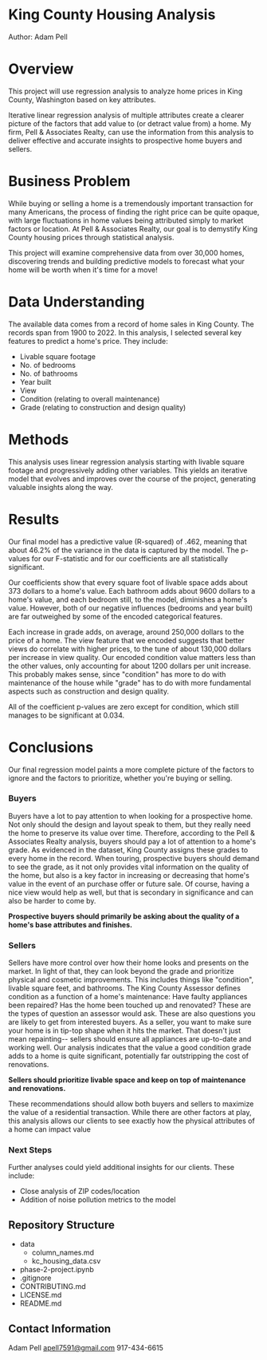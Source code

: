 # King County Housing Analysis


Author: Adam Pell

# Overview
This project will use regression analysis to analyze home prices in King County, Washington based on key attributes.

Iterative linear regression analysis of multiple attributes create a clearer picture of the factors that add value to (or detract value from) a home. My firm, Pell & Associates Realty, can use the information from this analysis to deliver effective and accurate insights to prospective home buyers and sellers.

# Business Problem
While buying or selling a home is a tremendously important transaction for many Americans, the process of finding the right price can be quite opaque, with large fluctuations in home values being attributed simply to market factors or location. At Pell & Associates Realty, our goal is to demystify King County housing prices through statistical analysis.

This project will examine comprehensive data from over 30,000 homes, discovering trends and building predictive models to forecast what your home will be worth when it's time for a move!

# Data Understanding
The available data comes from a record of home sales in King County. The records span from 1900 to 2022. In this analysis, I selected several key features to predict a home's price. They include:

- Livable square footage
- No. of bedrooms
- No. of bathrooms
- Year built
- View
- Condition (relating to overall maintenance)
- Grade (relating to construction and design quality)

# Methods
This analysis uses linear regression analysis starting with livable square footage and progressively adding other variables. This yields an iterative model that evolves and improves over the course of the project, generating valuable insights along the way.

# Results
Our final model has a predictive value (R-squared) of .462, meaning that about 46.2% of the variance in the data is captured by the model. The p-values for our F-statistic and for our coefficients are all statistically significant.

Our coefficients show that every square foot of livable space adds about 373 dollars to a home's value. Each bathroom adds about 9600 dollars to a home's value, and each bedroom still, to the model, diminishes a home's value. However, both of our negative influences (bedrooms and year built) are far outweighed by some of the encoded categorical features.

Each increase in grade adds, on average, around 250,000 dollars to the price of a home. The view feature that we encoded suggests that better views do correlate with higher prices, to the tune of about 130,000 dollars per increase in view quality. Our encoded condition value matters less than the other values, only accounting for about 1200 dollars per unit increase. This probably makes sense, since "condition" has more to do with maintenance of the house while "grade" has to do with more fundamental aspects such as construction and design quality.

All of the coefficient p-values are zero except for condition, which still manages to be significant at 0.034.

# Conclusions
Our final regression model paints a more complete picture of the factors to ignore and the factors to prioritize, whether you're buying or selling.

### Buyers

Buyers have a lot to pay attention to when looking for a prospective home. Not only should the design and layout speak to them, but they really need the home to preserve its value over time. Therefore, according to the Pell & Associates Realty analysis, buyers should pay a lot of attention to a home's grade. As evidenced in the dataset, King County assigns these grades to every home in the record. When touring, prospective buyers should demand to see the grade, as it not only provides vital information on the quality of the home, but also is a key factor in increasing or decreasing that home's value in the event of an purchase offer or future sale. Of course, having a nice view would help as well, but that is secondary in significance and can also be harder to come by.

**Prospective buyers should primarily be asking about the quality of a home's base attributes and finishes.**

### Sellers

Sellers have more control over how their home looks and presents on the market. In light of that, they can look beyond the grade and prioritize physical and cosmetic improvements. This includes things like "condition", livable square feet, and bathrooms. The King County Assessor defines condition as a function of a home's maintenance: Have faulty appliances been repaired? Has the home been touched up and renovated? These are the types of question an assessor would ask. These are also questions you are likely to get from interested buyers. As a seller, you want to make sure your home is in tip-top shape when it hits the market. That doesn't just mean repainting-- sellers should ensure all appliances are up-to-date and working well. Our analysis indicates that the value a good condition grade adds to a home is quite significant, potentially far outstripping the cost of renovations.

**Sellers should prioritize livable space and keep on top of maintenance and renovations.**

These recommendations should allow both buyers and sellers to maximize the value of a residential transaction. While there are other factors at play, this analysis allows our clients to see exactly how the physical attributes of a home can impact value

### Next Steps
Further analyses could yield additional insights for our clients. These include:

- Close analysis of ZIP codes/location
- Addition of noise pollution metrics to the model

## Repository Structure

- data
    - column_names.md
    - kc_housing_data.csv
- phase-2-project.ipynb
- .gitignore
- CONTRIBUTING.md
- LICENSE.md
- README.md

## Contact Information
Adam Pell
apell7591@gmail.com
917-434-6615